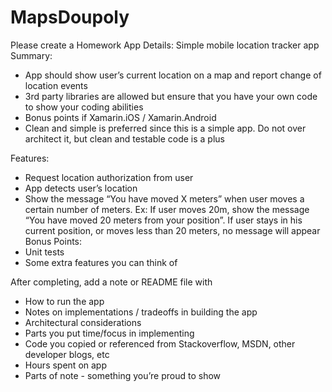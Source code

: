 # MapsDoupoly
Please create a Homework App
Details: Simple mobile location tracker app
Summary:
- App should show user’s current location on a map and report change of location events
- 3rd party libraries are allowed but ensure that you have your own code to show your coding abilities
- Bonus points if Xamarin.iOS / Xamarin.Android
- Clean and simple is preferred since this is a simple app. Do not over architect it, but clean and testable code is a plus



Features:
- Request location authorization from user
- App detects user’s location
- Show the message “You have moved X meters” when user moves a certain number of meters. Ex: If user moves 20m, show the message “You have moved 20 meters from your position”. If user stays in his current position, or moves less than 20 meters, no message will appear
Bonus Points:
- Unit tests
- Some extra features you can think of



After completing, add a note or README file with
- How to run the app
- Notes on implementations / tradeoffs in building the app
- Architectural considerations
- Parts you put time/focus in implementing
- Code you copied or referenced from Stackoverflow, MSDN, other developer blogs, etc
- Hours spent on app
- Parts of note - something you’re proud to show
